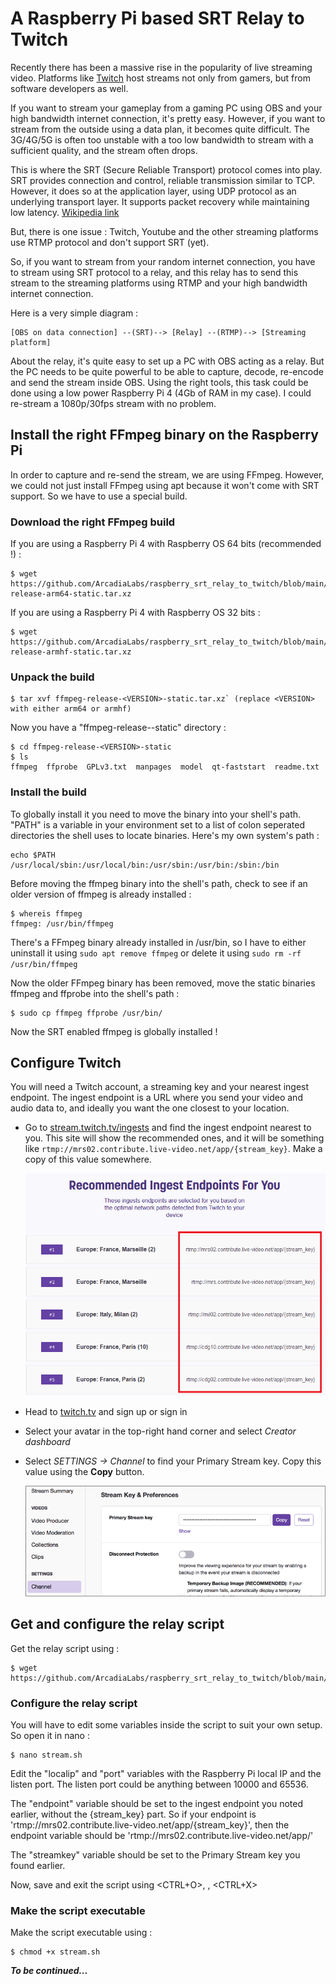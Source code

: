 # A Raspberry Pi based SRT Relay to Twitch
Recently there has been a massive rise in the popularity of live streaming video. Platforms like [Twitch](https://www.twitch.tv) host streams not only from gamers, but from software developers as well.

If you want to stream your gameplay from a gaming PC using OBS and your high bandwidth internet connection, it's pretty easy. However, if you want to stream from the outside using a data plan, it becomes quite difficult. The 3G/4G/5G is often too unstable with a too low bandwidth to stream with a sufficient quality, and the stream often drops.

This is where the SRT (Secure Reliable Transport) protocol comes into play. SRT provides connection and control, reliable transmission similar to TCP. However, it does so at the application layer, using UDP protocol as an underlying transport layer. It supports packet recovery while maintaining low latency. [Wikipedia link](https://en.wikipedia.org/wiki/Secure_Reliable_Transport)

But, there is one issue : Twitch, Youtube and the other streaming platforms use RTMP protocol and don't support SRT (yet).

So, if you want to stream from your random internet connection, you have to stream using SRT protocol to a relay, and this relay has to send this stream to the streaming platforms using RTMP and your high bandwidth internet connection.

Here is a very simple diagram :

    [OBS on data connection] --(SRT)--> [Relay] --(RTMP)--> [Streaming platform]

About the relay, it's quite easy to set up a PC with OBS acting as a relay. But the PC needs to be quite powerful to be able to capture, decode, re-encode and send the stream inside OBS. Using the right tools, this task could be done using a low power Raspberry Pi 4 (4Gb of RAM in my case). I could re-stream a 1080p/30fps stream with no problem.

## Install the right FFmpeg binary on the Raspberry Pi

In order to capture and re-send the stream, we are using FFmpeg. However, we could not just install FFmpeg using apt because it won't come with SRT support. So we have to use a special build.

### Download the right FFmpeg build
If you are using a Raspberry Pi 4 with Raspberry OS 64 bits (recommended !) :

    $ wget https://github.com/ArcadiaLabs/raspberry_srt_relay_to_twitch/blob/main/ffmpeg_static_releases/ffmpeg-release-arm64-static.tar.xz

If you are using a Raspberry Pi 4 with Raspberry OS 32 bits :

    $ wget https://github.com/ArcadiaLabs/raspberry_srt_relay_to_twitch/blob/main/ffmpeg_static_releases/ffmpeg-release-armhf-static.tar.xz

### Unpack the build
    $ tar xvf ffmpeg-release-<VERSION>-static.tar.xz` (replace <VERSION> with either arm64 or armhf)

Now you have a "ffmpeg-release-<VERSION>-static" directory :

    $ cd ffmpeg-release-<VERSION>-static
    $ ls
    ffmpeg  ffprobe  GPLv3.txt  manpages  model  qt-faststart  readme.txt

### Install the build
To globally install it you need to move the binary into your shell's path. "PATH" is a variable in your environment set to a list of colon seperated directories the shell uses to locate binaries. Here's my own system's path :

    echo $PATH
    /usr/local/sbin:/usr/local/bin:/usr/sbin:/usr/bin:/sbin:/bin

Before moving the ffmpeg binary into the shell's path, check to see if an older version of ffmpeg is already installed :

    $ whereis ffmpeg 
    ffmpeg: /usr/bin/ffmpeg

There's a FFmpeg binary already installed in /usr/bin, so I have to either uninstall it using `sudo apt remove ffmpeg` or delete it using `sudo rm -rf /usr/bin/ffmpeg`

Now the older FFmpeg binary has been removed, move the static binaries ffmpeg and ffprobe into the shell's path :

    $ sudo cp ffmpeg ffprobe /usr/bin/

Now the SRT enabled ffmpeg is globally installed !

## Configure Twitch

You will need a Twitch account, a streaming key and your nearest ingest endpoint. The ingest endpoint is a URL where you send your video and audio data to, and ideally you want the one closest to your location.

* Go to [stream.twitch.tv/ingests](https://stream.twitch.tv/ingests/) and find the ingest endpoint nearest to you. This site will show the recommended ones, and it will be something like `rtmp://mrs02.contribute.live-video.net/app/{stream_key}`. Make a copy of this value somewhere.

  ![The ingest endpoints](./images/IngestEndpoints.png)

* Head to [twitch.tv](https://www.twitch.tv) and sign up or sign in

* Select your avatar in the top-right hand corner and select *Creator dashboard*

* Select *SETTINGS -> Channel* to find your Primary Stream key. Copy this value using the **Copy** button.
  
  ![The stream key in the channel settings](./images/StreamKey.png)

## Get and configure the relay script

Get the relay script using :

    $ wget https://github.com/ArcadiaLabs/raspberry_srt_relay_to_twitch/blob/main/stream.sh

### Configure the relay script

You will have to edit some variables inside the script to suit your own setup. So open it in nano :

    $ nano stream.sh
    
Edit the "localip" and "port" variables with the Raspberry Pi local IP and the listen port. The listen port could be anything between 10000 and 65536.

The "endpoint" variable should be set to the ingest endpoint you noted earlier, without the {stream_key} part. So if your endpoint is 'rtmp://mrs02.contribute.live-video.net/app/{stream_key}', then the endpoint variable should be 'rtmp://mrs02.contribute.live-video.net/app/'

The "streamkey" variable should be set to the Primary Stream key you found earlier.

Now, save and exit the script using <CTRL+O>, <ENTER>, <CTRL+X>

### Make the script executable
Make the script executable using :

    $ chmod +x stream.sh

**_To be continued..._**
